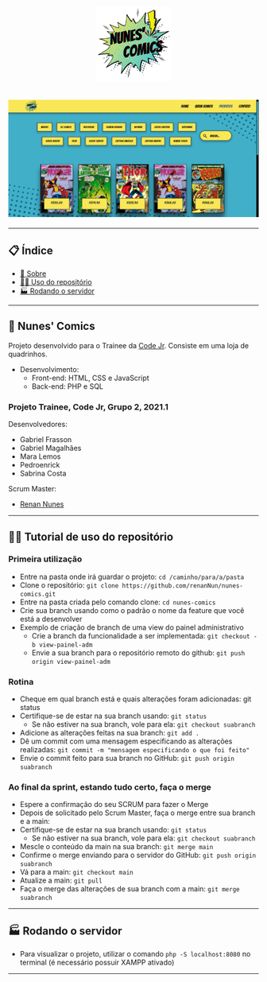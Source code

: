 <h1 align="center">
  <img src="./public/assets/logo.png" style="width: 150px">
</h1>

<h2 align="center">
    <img src="./public/img/preview/items-desktop.png" alt="preview">
</h2>

---

<h2>📋 Índice</h2>


<ul>
    <li><a href="#about">📖 Sobre</a></li>
    <li><a href="#repository">👨‍🏫 Uso do repositório</a></li>
    <li><a href="#run">🏭 Rodando o servidor</a></li>
    <!-- <li><a href="#preview">🔍 Preview</a></li> -->
</ul>


---

<h2 id="about">📖 Nunes' Comics</h2>

Projeto desenvolvido para o Trainee da [Code Jr](https://codejr.com.br/). Consiste em uma loja de quadrinhos.
- Desenvolvimento:
  - Front-end: HTML, CSS e JavaScript
  - Back-end: PHP e SQL


### Projeto Trainee, Code Jr, Grupo 2, 2021.1

Desenvolvedores:
- Gabriel Frasson
- Gabriel Magalhães
- Mara Lemos
- Pedroenrick
- Sabrina Costa


Scrum Master:

- [Renan Nunes](https://renannun.github.io/)

---

<h2 id="repository">👨‍🏫 Tutorial de uso do repositório</h2>

### Primeira utilização

- Entre na pasta onde irá guardar o projeto: `cd /caminho/para/a/pasta`
- Clone o repositório: `git clone https://github.com/renanNun/nunes-comics.git`
- Entre na pasta criada pelo comando clone: ``cd nunes-comics``
- Crie sua branch usando como o padrão o nome da feature que você está a desenvolver
- Exemplo de criação de branch de uma view do painel administrativo
  - Crie a branch da funcionalidade a ser implementada: `git checkout -b view-painel-adm`
  - Envie a sua branch para o repositório remoto do github: `git push origin view-painel-adm`


### Rotina

- Cheque em qual branch está e quais alterações foram adicionadas: git status
- Certifique-se de estar na sua branch usando: `git status`
  - Se não estiver na sua branch, vole para ela: `git checkout suabranch`
- Adicione as alterações feitas na sua branch: `git add .`
- Dê um commit com uma mensagem especificando as alterações realizadas: `git commit -m "mensagem especificando o que foi feito"`
- Envie o commit feito para sua branch no GitHub: `git push origin suabranch`


### Ao final da sprint, estando tudo certo, faça o merge

- Espere a confirmação do seu SCRUM para fazer o Merge
- Depois de solicitado pelo Scrum Master, faça o merge entre sua branch e a main:
- Certifique-se de estar na sua branch usando: `git status`
  - Se não estiver na sua branch, vole para ela: `git checkout suabranch`
- Mescle o conteúdo da main na sua branch: `git merge main`
- Confirme o merge enviando para o servidor do GitHub: `git push origin suabranch`
- Vá para a main: `git checkout main`
- Atualize a main: `git pull`
- Faça o merge das alterações de sua branch com a main: `git merge suabranch`

---

<h2 id="run">🏭 Rodando o servidor</h3>

- Para visualizar o projeto, utilizar o comando `php -S localhost:8080` no terminal (é necessário possuir XAMPP ativado)

---

<!-- <h2 id="preview">🔍 Preview</h2> -->